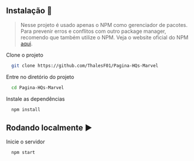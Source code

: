 ## Instalação 🔽
> Nesse projeto é usado apenas o NPM como gerenciador de pacotes. Para prevenir erros e conflitos com outro package manager, recomendo que também utilize o NPM. Veja o website oficial do NPM [aqui](https://www.npmjs.com).

Clone o projeto

```bash
  git clone https://github.com/ThalesF01/Pagina-HQs-Marvel
```

Entre no diretório do projeto

```bash
  cd Pagina-HQs-Marvel
```

Instale as dependências

```bash
  npm install
```

## Rodando localmente ▶

Inicie o servidor

```bash
  npm start
```

